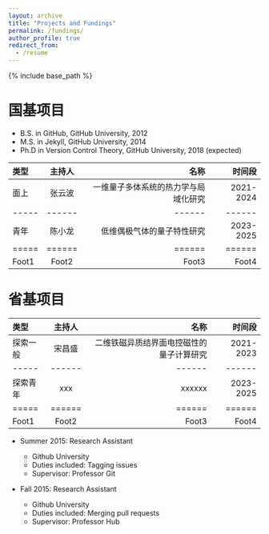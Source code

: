 ```yaml
---
layout: archive
title: "Projects and Fundings"
permalink: /fundings/
author_profile: true
redirect_from:
  - /resume
---
```


{% include base_path %}

国基项目
======
* B.S. in GitHub, GitHub University, 2012
* M.S. in Jekyll, GitHub University, 2014
* Ph.D in Version Control Theory, GitHub University, 2018 (expected)


| 类型 | 主持人 | 名称 | 时间段 | 
|:--------|:-------:|--------:|--------:|
| 面上 | 张云波 | 一维量子多体系统的热力学与局域化研究  | 2021-2024 |
|-----|------|------|------|
| 青年 | 陈小龙 |    低维偶极气体的量子特性研究       | 2023-2025  |
|=====|======|======|======|
| Foot1   | Foot2   | Foot3   | Foot4   |



省基项目
======
| 类型 | 主持人 | 名称 | 时间段 | 
|:--------|:-------:|--------:|--------:|
| 探索一般 | 宋昌盛 | 二维铁磁异质结界面电控磁性的量子计算研究  | 2021-2023 |
|-----|------|------|------|
| 探索青年 | xxx |    xxxxxx       | 2023-2025  |
|=====|======|======|======|
| Foot1   | Foot2   | Foot3   | Foot4   |

* Summer 2015: Research Assistant
  * Github University
  * Duties included: Tagging issues
  * Supervisor: Professor Git

* Fall 2015: Research Assistant
  * Github University
  * Duties included: Merging pull requests
  * Supervisor: Professor Hub

